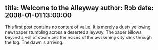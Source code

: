 title: Welcome to the Alleyway
author: Rob
date: 2008-01-01 13:00:00
---

This first post contains no content of value. It is merely a dusty
yellowing newspaper stumbling across a deserted alleyway. The paper
billows beyond a veil of steam and the noises of the awakening city
clink through the fog. The dawn is arriving.

